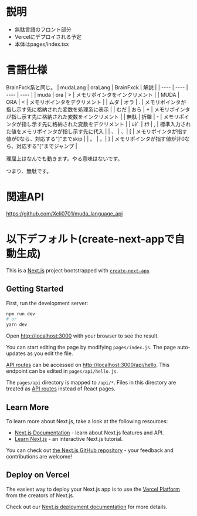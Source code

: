 # 説明
- 無駄言語のフロント部分
- Vercelにデプロイされる予定
- 本体はpages/index.tsx

# 言語仕様
BrainFxck系と同じ。
| mudaLang | oraLang | BrainFxck | 解説 |
| ---- | ---- | ---- | ---- |
| muda  | ora | > | メモリポインタをインクリメント |
| MUDA | ORA | < | メモリポインタをデクリメント |
| ムダ | オラ | . | メモリポインタが指し示す先に格納された変数を処理系に表示 |
| むだ | おら | + | メモリポインタが指し示す先に格納された変数をインクリメント |
| 無駄 | 折羅 | - | メモリポインタが指し示す先に格納された変数をデクリメント |
| ﾑﾀﾞ | ｵﾗ | , | 標準入力された値をメモリポインタが指し示す先に代入 |
| 、 | 、| [ | メモリポインタが指す値が0なら、対応する"]"までskip |
| 。 | 。| ] | メモリポインタが指す値が非0なら、対応する"["までジャンプ |

理屈上はなんでも動きます。やる意味はないです。

つまり、無駄です。

# 関連API
https://github.com/Xeli0701/muda_language_api

# 以下デフォルト(create-next-appで自動生成)

This is a [Next.js](https://nextjs.org/) project bootstrapped with [`create-next-app`](https://github.com/vercel/next.js/tree/canary/packages/create-next-app).


## Getting Started

First, run the development server:

```bash
npm run dev
# or
yarn dev
```

Open [http://localhost:3000](http://localhost:3000) with your browser to see the result.

You can start editing the page by modifying `pages/index.js`. The page auto-updates as you edit the file.

[API routes](https://nextjs.org/docs/api-routes/introduction) can be accessed on [http://localhost:3000/api/hello](http://localhost:3000/api/hello). This endpoint can be edited in `pages/api/hello.js`.

The `pages/api` directory is mapped to `/api/*`. Files in this directory are treated as [API routes](https://nextjs.org/docs/api-routes/introduction) instead of React pages.

## Learn More

To learn more about Next.js, take a look at the following resources:

- [Next.js Documentation](https://nextjs.org/docs) - learn about Next.js features and API.
- [Learn Next.js](https://nextjs.org/learn) - an interactive Next.js tutorial.

You can check out [the Next.js GitHub repository](https://github.com/vercel/next.js/) - your feedback and contributions are welcome!

## Deploy on Vercel

The easiest way to deploy your Next.js app is to use the [Vercel Platform](https://vercel.com/new?utm_medium=default-template&filter=next.js&utm_source=create-next-app&utm_campaign=create-next-app-readme) from the creators of Next.js.

Check out our [Next.js deployment documentation](https://nextjs.org/docs/deployment) for more details.
